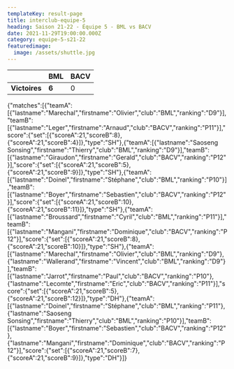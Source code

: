 ```yaml
---
templateKey: result-page
title: interclub-equipe-5
heading: Saison 21-22 - Équipe 5 - BML vs BACV
date: 2021-11-29T19:00:00.000Z
category: equipe-5-s21-22
featuredimage:
  image: /assets/shuttle.jpg
---
```

|               | BML   | BACV |
| ------------- | ----- | --- |
| **Victoires** | **6** | 0   |

<scoreboard>{"matches":[{"teamA":[{"lastname":"Marechal","firstname":"Olivier","club":"BML","ranking":"D9"}],"teamB":[{"lastname":"Leger","firstname":"Arnaud","club":"BACV","ranking":"P11"}],"score":{"set":[{"scoreA":21,"scoreB":8},{"scoreA":21,"scoreB":4}]},"type":"SH"},{"teamA":[{"lastname":"Saoseng Sonsing","firstname":"Thierry","club":"BML","ranking":"D9"}],"teamB":[{"lastname":"Giraudon","firstname":"Gerald","club":"BACV","ranking":"P12"}],"score":{"set":[{"scoreA":21,"scoreB":5},{"scoreA":21,"scoreB":9}]},"type":"SH"},{"teamA":[{"lastname":"Doinel","firstname":"Stéphane","club":"BML","ranking":"P10"}],"teamB":[{"lastname":"Boyer","firstname":"Sebastien","club":"BACV","ranking":"P12"}],"score":{"set":[{"scoreA":21,"scoreB":10},{"scoreA":21,"scoreB":11}]},"type":"SH"},{"teamA":[{"lastname":"Broussard","firstname":"Cyril","club":"BML","ranking":"P11"}],"teamB":[{"lastname":"Mangani","firstname":"Dominique","club":"BACV","ranking":"P12"}],"score":{"set":[{"scoreA":21,"scoreB":8},{"scoreA":21,"scoreB":10}]},"type":"SH"},{"teamA":[{"lastname":"Marechal","firstname":"Olivier","club":"BML","ranking":"D9"},{"lastname":"Wallerand","firstname":"Vincent","club":"BML","ranking":"D9"}],"teamB":[{"lastname":"Jarrot","firstname":"Paul","club":"BACV","ranking":"P10"},{"lastname":"Lecomte","firstname":"Eric","club":"BACV","ranking":"P11"}],"score":{"set":[{"scoreA":21,"scoreB":5},{"scoreA":21,"scoreB":12}]},"type":"DH"},{"teamA":[{"lastname":"Doinel","firstname":"Stéphane","club":"BML","ranking":"P11"},{"lastname":"Saoseng Sonsing","firstname":"Thierry","club":"BML","ranking":"P10"}],"teamB":[{"lastname":"Boyer","firstname":"Sebastien","club":"BACV","ranking":"P12"},{"lastname":"Mangani","firstname":"Dominique","club":"BACV","ranking":"P12"}],"score":{"set":[{"scoreA":21,"scoreB":7},{"scoreA":21,"scoreB":9}]},"type":"DH"}]}</scoreboard>